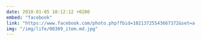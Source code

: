 ```yaml
---
date: 2018-01-05 10:12:12 +0200
embed: "facebook"
link: "https://www.facebook.com/photo.php?fbid=10213725543667372&set=a.2885514651494.138695.1068972401&type=3&theater"
img: "/img/life/00389_item.md.jpg"
---
```

